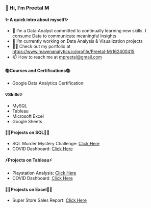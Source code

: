 ### 👋 Hi, I’m Preetal M
#### ✨ A quick intro about myself✨
- 🌱  I’m a Data Analyst committed to continually learning new skills. I consume Data to communicate meaningful Insights
- 🔭  I’m currently working on Data Analysis & Visualization projects
- 👨‍💻  Check out my portfolio at https://www.mavenanalytics.io/profile/Preetal-M/162400415
- 📫  How to reach me at mpreetal@gmail.com

<!---
PreetalM/PreetalM is a ✨ special ✨ repository because its `README.md` (this file) appears on your GitHub profile.
You can click the Preview link to take a look at your changes.
--->

#### 📚Courses and Certifications📚
- Google Data Analytics Certification

#### 💡Skills💡
- MySQL
- Tableau
- Microsoft Excel
- Google Sheets

#### 👩‍💻Projects on SQL👩‍💻
- SQL Murder Mystery Challenge: [Click Here](https://github.com/PreetalM/SQL-Murder-Mystery/blob/main/README.md)
- COVID Dashboard: [Click Here](https://github.com/PreetalM/COVID-19-Data-Exploration-Project)

#### ⚡Projects on Tableau⚡
- Playstation Analysis: [Click Here](https://public.tableau.com/app/profile/preetal/viz/VideoGames_16851621708850/PlaystationAnalysis)
- COVID Dashboard: [Click Here](https://public.tableau.com/app/profile/preetal/viz/CovidDashboard_16747568011090/Dashboard1)

#### 👩‍💻Projects on Excel👩‍💻
- Super Store Sales Report: [Click Here](https://github.com/PreetalM/Excel-Super-Store-Sales-Report)
